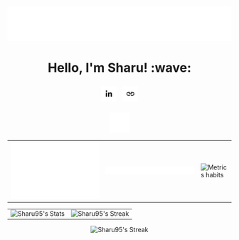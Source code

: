 <img style="width: 100%; height: 80%;" src="header.svg" />
<h1 align="center">Hello, I'm Sharu! :wave:</h1>
<div align="center">
  <div>
    <a href="https://www.linkedin.com/in/sharanankulam/"><img style="width: 35px; height: 35px; margin: 5px" src="linkedin.svg" /></a>
    <!-- <a href="https://medium.com/@sharanan.kulam"><img style="width: 35px; height: 35px; margin: 5px" src="medium.svg" /></a> -->
    <!-- <a href="https://twitter.com/_sharu20"><img style="width: 35px; height: 35px; margin: 5px" src="twitter.svg" /></a> -->
    <a href="https://sharanankulam.com/"><img style="width: 35px; height: 35px; margin: 5px" src="link.svg" /></a>
  </div>
  <br />
  <img style="width: 45px;" src="divider.svg" />
  <br />
</div>

<div align="center">

  <table>
    <tr>
      <td>
        <picture>
          <img src="metrics-isocalendar.svg" alt="Metrics Isocalendar">
        </picture>
      </td>
      <td>
        <picture>
          <img src="metrics-habits-facts.svg" alt="Metrics habits">
        </picture>
      </td>
      <td>
        <picture>
          <img src="metrics-habits-charts.svg" alt="Metrics habits">
        </picture>
      </td>
    </tr>
  </table>

</div>

<div align="center">

  <table>
    <tr>
      <td>
        <img src="https://github-readme-stats.vercel.app/api?username=Sharu95&theme=default&show_icons=true&hide_border=true&count_private=true" alt="Sharu95's Stats" />
      </td>
      <td>
        <img src="https://github-readme-stats.vercel.app/api/top-langs/?username=Sharu95&theme=default&show_icons=true&hide_border=true&layout=compact" alt="Sharu95's Streak" />
      </td>
    </tr>
  </table>

</div>

<div align="center">

  <img src="https://github-readme-streak-stats.herokuapp.com/?user=Sharu95&theme=default&hide_border=true" alt="Sharu95's Streak" />

  <!-- ![](https://github-contributor-stats.vercel.app/api?username=Sharu95&limit=5&theme=codeSTACKr&combine_all_yearly_contributions=false) -->

</div>
